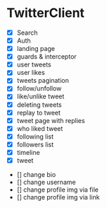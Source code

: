 # TwitterClient

- [x] Search
- [x] Auth
- [x] landing page
- [x] guards & interceptor
- [x] user tweets
- [x] user likes
- [x] tweets pagination
- [x] follow/unfollow
- [x] like/unlike tweet
- [x] deleting tweets
- [x] replay to tweet
- [x] tweet page with replies
- [x] who liked tweet
- [x] following list
- [x] followers list
- [x] timeline
- [x] tweet
- [] change bio
- [] change username
- [] change profile img via file
- [] change profile img via link
